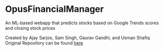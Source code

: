 # OpusFinancialManager
An ML-based webapp that predicts stocks based on Google Trends scores and closing stock prices

Created by Ajay Sarjoo, Sam Singh, Gaurav Gandhi, and Usman Shafiq
Original Repository can be found [here](https://github.com/gandhi-21/SBUHacks/tree/ajayedits)
